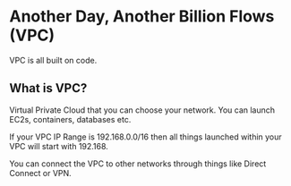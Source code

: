# Another Day, Another Billion Flows (VPC)

VPC is all built on code.

## What is VPC?

Virtual Private Cloud that you can choose your network. You can launch EC2s, containers, databases etc.

If your VPC IP Range is 192.168.0.0/16 then all things launched within your VPC will start with 192.168.

You can connect the VPC to other networks through things like Direct Connect or VPN.

